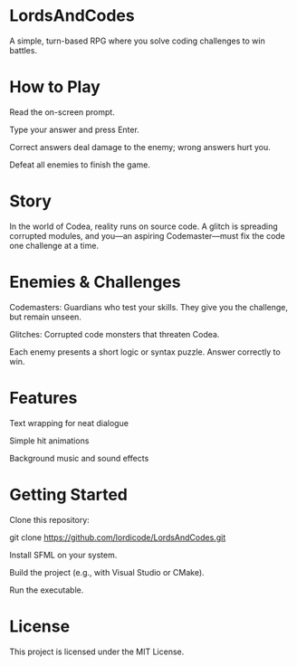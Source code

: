 # LordsAndCodes
A simple, turn-based RPG where you solve coding challenges to win battles.

# How to Play

Read the on-screen prompt.

Type your answer and press Enter.

Correct answers deal damage to the enemy; wrong answers hurt you.

Defeat all enemies to finish the game.

# Story

In the world of Codea, reality runs on source code. A glitch is spreading corrupted modules, and you—an aspiring Codemaster—must fix the code one challenge at a time.

# Enemies & Challenges

Codemasters: Guardians who test your skills. They give you the challenge, but remain unseen.

Glitches: Corrupted code monsters that threaten Codea.

Each enemy presents a short logic or syntax puzzle. Answer correctly to win.

# Features

Text wrapping for neat dialogue

Simple hit animations

Background music and sound effects

# Getting Started

Clone this repository:

git clone https://github.com/lordicode/LordsAndCodes.git

Install SFML on your system.

Build the project (e.g., with Visual Studio or CMake).

Run the executable.

# License

This project is licensed under the MIT License.
